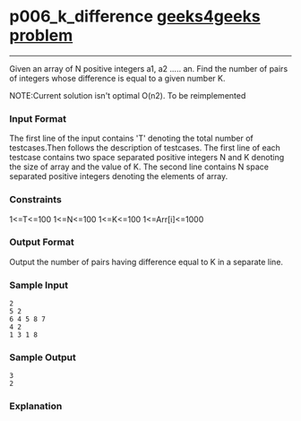 # p006_k_difference [geeks4geeks problem](http://www.practice.geeksforgeeks.org/problem-page.php?pid=347)
---
Given an array of N positive integers  a1, a2 ..... an. Find the number of pairs of integers whose difference is equal to a given number K.

NOTE:Current solution isn't optimal O(n2). To be reimplemented

### Input Format 
The first line of the input contains 'T' denoting the total number of testcases.Then follows the description of testcases.
The first line of each testcase contains two space separated positive integers N and K denoting the size of array and the value of K. The second line contains N space separated positive integers denoting the elements of array.

### Constraints
1<=T<=100
1<=N<=100
1<=K<=100
1<=Arr[i]<=1000

### Output Format 
Output the number of pairs having difference equal to K in a separate line.

### Sample Input
```
2
5 2
6 4 5 8 7
4 2
1 3 1 8
```
### Sample Output
```
3
2
```
### Explanation
